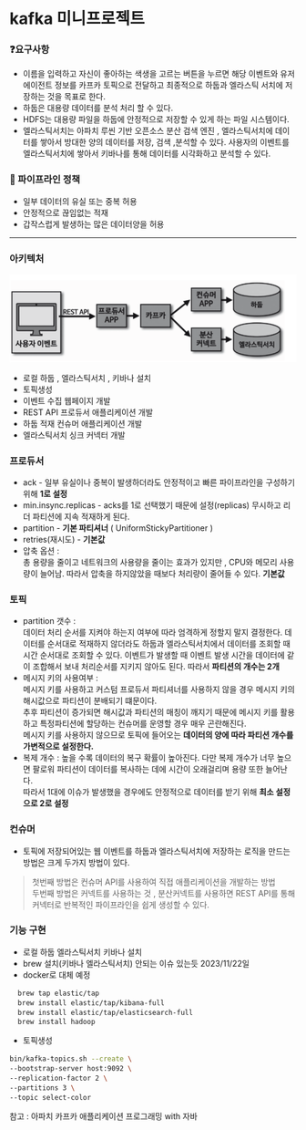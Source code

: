 
# kafka 미니프로젝트

### ❓요구사항

- 이름을 입력하고 자신이 좋아하는 색생을 고르는 버튼을 누르면 해당 이벤트와 유저 에이전트 정보를 카프카 토픽으로 전달하고 최종적으로 하둡과 엘라스틱 서치에 저장하는 것을 목표로 한다.
- 하둡은 대용량 데이터를 분석 처리 할 수 있다. 
- HDFS는 대용량 파일을 하둡에 안정적으로 저장할 수 있게 하는 파일 시스템이다.
- 엘라스틱서치는 아파치 루씬 기반 오픈소스 분산 검색 엔진 , 엘라스틱서치에 데이터를 쌓아서 방대한 양의 데이터를 저장, 검색 ,분석할 수 있다. 사용자의 이벤트를 엘라스틱서치에 쌓아서 키바나를 통해 데이터를 시각화하고 분석할 수 있다.

### 🚨 파이프라인 정책
- 일부 데이터의 유실 또는 중복 허용
- 안정적으로 끊임없는 적재
- 갑작스럽게 발생하는 많은 데이터양을 허용

---

### 아키텍처
![아키텍처](../kafka/images/architecture.png)

- 로컬 하둡 , 엘라스틱서치 , 키바나 설치
- 토픽생성
- 이벤트 수집 웹페이지 개발
- REST API 프로듀서 애플리케이션 개발
- 하둡 적재 컨슈머 애플리케이션 개발
- 엘라스틱서치 싱크 커넥터 개발

### 프로듀서
- ack - 일부 유실이나 중복이 발생하더라도 안정적이고 빠른 파이프라인을 구성하기 위해 **1로 설정**
- min.insync.replicas - acks를 1로 선택했기 때문에 설정(replicas) 무시하고 리더 파티션에 지속 적재하게 된다.
- partition - **기본 파티셔너** ( UniformStickyPartitioner )
- retries(재시도) - **기본값**
- 압축 옵션 :   
총 용량을 줄이고 네트워크의 사용량을 줄이는 효과가 있지만 , CPU와 메모리 사용량이 늘어남. 따라서 압축을 하지않았을 때보다 처리량이 줄어들 수 있다. **기본값**

### 토픽
- partition 갯수 :    
데이터 처리 순서를 지켜야 하는지 여부에 따라 엄격하게 정할지 말지 결정한다. 데이터를 순서대로 적재하지 않더라도 하둡과 엘라스틱서치에서 데이터를 조회할 때 시간 순서대로 조회할 수 있다.
이벤트가 발생할 때 이벤트 발생 시간을 데이터에 같이 조합해서 보내 처리순서를 지키지 않아도 된다. 따라서 **파티션의 개수는 2개**
- 메시지 키의 사용여부 :  
메시지 키를 사용하고 커스텀 프로듀서 파티셔너를 사용하지 않을 경우 메시지 키의 해시값으로 파티션이 분배되기 떄문이다.  
추후 파티션이 증가되면 해시값과 파티션의 매칭이 깨지기 때문에 메시지 키를 활용하고 특정파티션에 할당하는 컨슈머를 운영할 경우 매우 곤란해진다.  
메시지 키를 사용하지 않으므로 토픽에 들어오는 **데이터의 양에 따라 파티션 개수를 가변적으로 설정한다.**
- 복제 개수 : 높을 수록 데이터의 복구 확률이 높아진다. 다만 복제 개수가 너무 높으면 팔로워 파티션이 데이터를 복사하는 데에 시간이 오래걸리며 용량 또한 늘어난다.  
따라서 1대에 이슈가 발생했을 경우에도 안정적으로 데이터를 받기 위해 **최소 설정으로 2로 설정**

### 컨슈머
- 토픽에 저장되어있는 웹 이벤트를 하둡과 엘라스틱서치에 저장하는 로직을 만드는 방법은 크게 두가지 방법이 있다.

> 첫번째 방법은 컨슈머 API를 사용하여 직접 애플리케이션을 개발하는 방법   
> 두번째 방법은 커넥트를 사용하는 것 , 분산커넥트를 사용하면 REST API를 통해 커넥터로 반복적인 파이프라인을 쉽게 생성할 수 있다.

### 기능 구현 


- 로컬 하둡 엘라스틱서치 키바나 설치
- brew 설치(키바나 엘라스틱서치) 안되는 이슈 있는듯 2023/11/22일
- docker로 대체 예정

```zsh
  brew tap elastic/tap
  brew install elastic/tap/kibana-full
  brew install elastic/tap/elasticsearch-full
  brew install hadoop 
```

- 토픽생성 
```zsh
bin/kafka-topics.sh --create \
--bootstrap-server host:9092 \
--replication-factor 2 \
--partitions 3 \
--topic select-color
```




참고 :  아파치 카프카 애플리케이션 프로그래밍 with 자바 